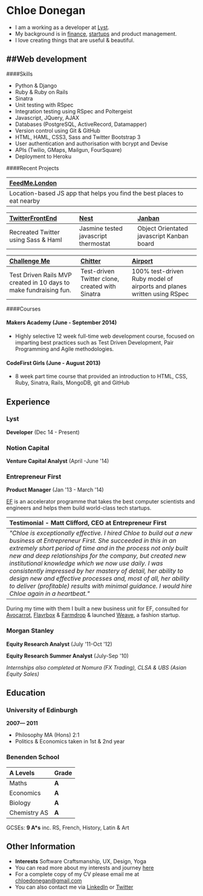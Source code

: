 Chloe Donegan
==============

+ I am a working as a developer at [Lyst]. 
+ My background is in [finance], [startups] and product management.
+ I love creating things that are useful & beautiful.  


##Web development
---------------

####Skills

  - Python & Django
  - Ruby & Ruby on Rails
  - Sinatra
  - Unit testing with RSpec
  - Integration testing using RSpec and Poltergeist
  - Javascript, JQuery, AJAX
  - Databases (PostgreSQL, ActiveRecord, Datamapper)
  - Version control using Git & GitHub
  - HTML, HAML, CSS3, Sass and Twitter Bootstrap 3
  - User authentication and authorisation with bcrypt and Devise
  - APIs (Twilio, GMaps, Mailgun, FourSquare)
  - Deployment to Heroku

####Recent Projects

| [FeedMe.London] | 
|:--------------- |
| Location-based JS app that helps you find the best places to eat nearby | 

| [TwitterFrontEnd] | [Nest] | [Janban] |
|:--------------- |:-------- |:--------- |
| Recreated Twitter using Sass & Haml | Jasmine tested javascript thermostat | Object Orientated javascript Kanban board |

| [Challenge Me] | [Chitter] | [Airport] |
|:--------------- |:-------- |:--------- |
| Test Driven Rails MVP created in 10 days to make fundraising fun. | Test-driven Twitter clone, created with Sinatra | 100% test-driven Ruby model of airports and planes written using RSpec |

####Courses

#### Makers Academy (June - September 2014)

- Highly selective 12 week full-time web development course, focused on imparting best practices such as Test Driven Development, Pair Programming and Agile methodologies.

#### CodeFirst Girls (June - August 2013)

- 8 week part time course that provided an introduction to HTML, CSS, Ruby, Sinatra, Rails, MongoDB, git and GitHub


Experience
----------
### Lyst

**Developer** (Dec 14 - Present)

### Notion Capital

**Venture Capital Analyst** (April -June '14)

### Entrepreneur  First
**Product Manager** (Jan '13 - March '14)

[EF] is an accelerator programme that takes the best computer scientists and engineers and helps them build world-class tech startups.

|**Testimonial - Matt Clifford, CEO at Entrepreneur First**|
|:--------------- |
|_"Chloe is exceptionally effective. I hired Chloe to build out a new business at Entrepreneur First. She succeeded in this in an extremely short period of time and in the process not only built new and deep relationships for the company, but created new institutional knowledge which we now use daily. I was consistently impressed by her mastery of detail, her ability to design new and effective processes and, most of all, her ability to deliver (profitable) results with minimal guidance. I would hire Chloe again in a heartbeat."_|

During my time with them I built a new business unit for EF, consulted for [Avocarrot], [Flavrbox] & [Farmdrop] & launched [Weave], a fashion startup.

### Morgan Stanley

**Equity Research Analyst** (July '11-Oct '12)

**Equity Research Summer Analyst** (July-Sep '10)


_Internships also completed at Nomura (FX Trading), CLSA & UBS (Asian Equity Sales)_

Education
----------
### University of Edinburgh
**2007&mdash; 2011**
- Philosophy MA (Hons) 2:1
- Politics & Economics taken in 1st & 2nd year

### Benenden School
| **A Levels** | **Grade**|
|:------------ |:-------- |
| Maths        | **A** |
| Economics    | **A** |
| Biology      | **A** |
| Chemistry AS | **A** |

GCSEs: **9 A*s** inc. RS, French, History, Latin & Art

Other Information
----------
- **Interests** Software Craftsmanship, UX, Design, Yoga
- You can read more about my interests and journey [here]
- For a complete copy of my CV please email me at [chloedonegan@gmail.com]
- You can also contact me via [LinkedIn] or [Twitter]

[Weave]: www.weaveuk.com
[chloedonegan@gmail.com]: mailto:chloedonegan@gmail.com
[Github]: https://github.com/csharpd
[here]: http://csharpd.github.io/
[LinkedIn]: uk.linkedin.com/in/chloedonegan/
[Twitter]: https://twitter.com/ThisIsChloeD?lang=en
[Challenge Me]: https://github.com/yoshdog/challenge-me
[Chitter]: https://github.com/csharpd/Chitter
[Airport]: https://github.com/csharpd/Airport_rewrite
[EF]: http://www.joinef.com/
[Weave]: http://www.weaveuk.com/
[EUTIC]: http://www.eutic.org/
[Nicola Aitken]: https://github.com/aitkenster
[Jamie Allen]: https://github.com/jamieallen59
[Chloe Donegan]: https://github.com/csharpd
[Nikesh Ashar]: https://github.com/nikeshashar
[Joe Dowdell]: https://github.com/joedowdell
[Toan Nguyen]: https://github.com/yoshdog
[Avocarrot]: http://www.avocarrot.com/
[Flavrbox]: http://flavrbox.com/
[Farmdrop]: https://www.farmdrop.co.uk/#/
[Makers Academy]: http://www.makersacademy.com/
[finance]: http://www.morganstanley.com/
[startups]: http://www.joinef.com/
[janban]: https://github.com/ecomba/janban
[TwitterFrontEnd]: https://github.com/csharpd/twitter_haml
[Nest]: https://github.com/csharpd/nest
[FeedMe.London]: http://www.feedme.london/
[Lyst]: http://www.lyst.com/






